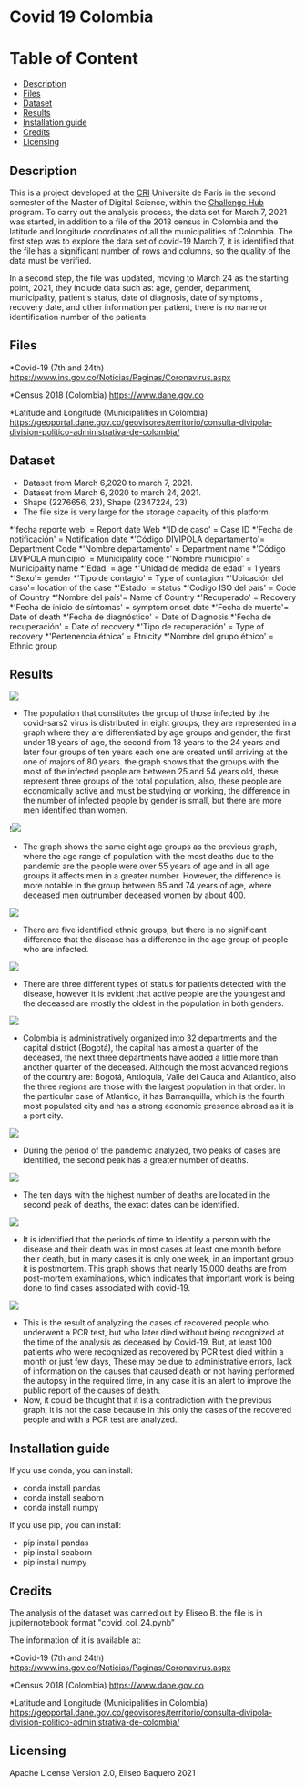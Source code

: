 Covid 19 Colombia
================
Table of Content
================
  * [Description](#description)
  * [Files](#files)
  * [Dataset](#dataset)
  * [Results](#results)
  * [Installation guide](#installation-guide)
  * [Credits](#credits)
  * [Licensing](#licensing)
  
## Description
This is a project developed at the [CRI](https://cri-paris.org/en) Université de Paris in the second semester of the Master of Digital Science, within the [Challenge Hub](https://master.cri-paris.org/en/challenge-hub) program.
To carry out the analysis process, the data set for March 7, 2021 was started, in addition to a file of the 2018 census in Colombia and the latitude and longitude coordinates of all the municipalities of Colombia.
The first step was to explore the data set of covid-19 March 7, it is identified that the file has a significant number of rows and columns, so the quality of the data must be verified.

In a second step, the file was updated, moving to March 24 as the starting point, 2021, they include data such as: age, gender, department, municipality, patient's status, date of diagnosis, date of symptoms , recovery date, and other information per patient, there is no name or identification number of the patients.

## Files
  *Covid-19 (7th and 24th)
https://www.ins.gov.co/Noticias/Paginas/Coronavirus.aspx

  *Census 2018 (Colombia)
https://www.dane.gov.co

  *Latitude and Longitude (Municipalities in Colombia)
https://geoportal.dane.gov.co/geovisores/territorio/consulta-divipola-division-politico-administrativa-de-colombia/

## Dataset
* Dataset from March 6,2020 to march 7, 2021.
* Dataset from March 6, 2020 to march 24, 2021.
* Shape (2276656, 23), Shape (2347224, 23)
* The file size is very large for the storage capacity of this platform.

*'fecha reporte web' = Report date Web 
*'ID de caso' = Case ID 
*'Fecha de notificación' = Notification date
*'Código DIVIPOLA departamento'= Department Code 
*'Nombre departamento' = Department name
*'Código DIVIPOLA municipio' = Municipality code 
*'Nombre municipio' = Municipality name
*'Edad' = age
*'Unidad de medida de edad' = 1 years 
*'Sexo'= gender
*'Tipo de contagio' = Type of contagion
*'Ubicación del caso'= location of the case 
*'Estado' = status 
*'Código ISO del país' = Code of Country
*'Nombre del país'= Name of Country
*'Recuperado' = Recovery
*'Fecha de inicio de síntomas' = symptom onset date
*'Fecha de muerte'= Date of death
*'Fecha de diagnóstico' = Date of Diagnosis
*'Fecha de recuperación' = Date of recovery
*'Tipo de recuperación' = Type of recovery
*'Pertenencia étnica' = Etnicity
*'Nombre del grupo étnico' = Ethnic group

## Results

![](Images/Distribution%20Covid-19.png)
- The population that constitutes the group of those infected by the covid-sars2 virus is distributed in eight groups, they are represented in a graph where they are differentiated by age groups and gender, the first under 18 years of age, the second from 18 years to the 24 years and later four groups of ten years each one are created until arriving at the one of majors of 80 years. the graph shows that the groups with the most of the infected people are between 25 and 54 years old, these represent three groups of the total population, also, these people are economically active and must be studying or working, the difference in the number of infected people by gender is small, but there are more men identified than women.

!![](Images/Deceased%20groups.png)
- The graph shows the same eight age groups as the previous graph, where the age range of population with the most deaths due to the pandemic are the people were over 55 years of age and in all age groups it affects men in a greater number. However, the difference is more notable in the group between 65 and 74 years of age, where deceased men outnumber deceased women by about 400.

![](Images/Ethnic%20groups.png)
- There are five identified ethnic groups, but there is no significant difference that the disease has a difference in the age group of people who are infected.

![](Images/Location%202.png)
- There are three different types of status for patients detected with the disease, however it is evident that active people are the youngest and the deceased are mostly the oldest in the population in both genders.

![](Images/Distribution%20by%20departments.png)
- Colombia is administratively organized into 32 departments and the capital district (Bogotá), the capital has almost a quarter of the deceased, the next three departments have added a little more than another quarter of the deceased. Although the most advanced regions of the country are: Bogotá, Antioquia, Valle del Cauca and Atlantico, also the three regions are those with the largest population in that order. In the particular case of Atlantico, it has Barranquilla, which is the fourth most populated city and has a strong economic presence abroad as it is a port city.

![](Images/Evolution.png)
- During the period of the pandemic analyzed, two peaks of cases are identified, the second peak has a greater number of deaths.

![](Images/top%20days.png)
- The ten days with the highest number of deaths are located in the second peak of deaths, the exact dates can be identified.

![](Images/time%20of%20diagnosis.png)
- It is identified that the periods of time to identify a person with the disease and their death was in most cases at least one month before their death, but in many cases it is only one week, in an important group it is postmortem. This graph shows that nearly 15,000 deaths are from post-mortem examinations, which indicates that important work is being done to find cases associated with covid-19.

![](Images/test%20of%20PCR.png)
- This is the result of analyzing the cases of recovered people who underwent a PCR test, but who later died without being recognized at the time of the analysis as deceased by Covid-19. But, at least 100 patients who were recognized as recovered by PCR test died within a month or just few days, These may be due to administrative errors, lack of information on the causes that caused death or not having performed the autopsy in the required time, in any case it is an alert to improve the public report of the causes of death.
- Now, it could be thought that it is a contradiction with the previous graph, it is not the case because in this only the cases of the recovered people and with a PCR test are analyzed..

## Installation guide

If you use conda, you can install: 

   * conda install pandas
   * conda install seaborn
   * conda install numpy

If you use pip, you can install: 

   * pip install pandas
   * pip install seaborn
   * pip install numpy
    
## Credits
The analysis of the dataset was carried out by Eliseo B.
the file is in jupiternotebook format "covid_col_24.pynb"

The information of it is available at:

 *Covid-19 (7th and 24th)
https://www.ins.gov.co/Noticias/Paginas/Coronavirus.aspx

  *Census 2018 (Colombia)
https://www.dane.gov.co

  *Latitude and Longitude (Municipalities in Colombia)
https://geoportal.dane.gov.co/geovisores/territorio/consulta-divipola-division-politico-administrativa-de-colombia/

## Licensing
 Apache License Version 2.0, Eliseo Baquero 2021
